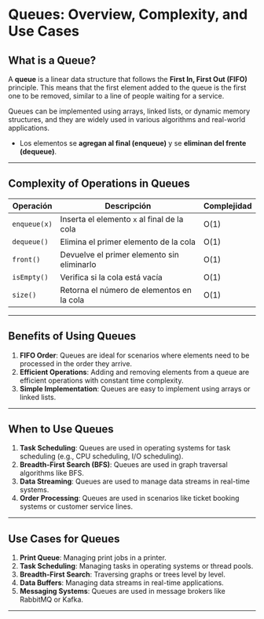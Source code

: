 # Queues: Overview, Complexity, and Use Cases

## **What is a Queue?**
A **queue** is a linear data structure that follows the **First In, First Out (FIFO)** principle. This means that the first element added to the queue is the first one to be removed, similar to a line of people waiting for a service.

Queues can be implemented using arrays, linked lists, or dynamic memory structures, and they are widely used in various algorithms and real-world applications.

- Los elementos se **agregan al final (enqueue)** y se **eliminan del frente (dequeue)**.


---

## **Complexity of Operations in Queues**


| Operación     | Descripción                                      | Complejidad |
|---------------|--------------------------------------------------|-------------|
| `enqueue(x)`  | Inserta el elemento `x` al final de la cola      | O(1)        |
| `dequeue()`   | Elimina el primer elemento de la cola            | O(1)        |
| `front()`     | Devuelve el primer elemento sin eliminarlo       | O(1)        |
| `isEmpty()`   | Verifica si la cola está vacía                   | O(1)        |
| `size()`      | Retorna el número de elementos en la cola        | O(1)        |

---

## **Benefits of Using Queues**
1. **FIFO Order**: Queues are ideal for scenarios where elements need to be processed in the order they arrive.
2. **Efficient Operations**: Adding and removing elements from a queue are efficient operations with constant time complexity.
3. **Simple Implementation**: Queues are easy to implement using arrays or linked lists.

---

## **When to Use Queues**
1. **Task Scheduling**: Queues are used in operating systems for task scheduling (e.g., CPU scheduling, I/O scheduling).
2. **Breadth-First Search (BFS)**: Queues are used in graph traversal algorithms like BFS.
3. **Data Streaming**: Queues are used to manage data streams in real-time systems.
4. **Order Processing**: Queues are used in scenarios like ticket booking systems or customer service lines.

---

## **Use Cases for Queues**
1. **Print Queue**: Managing print jobs in a printer.
2. **Task Scheduling**: Managing tasks in operating systems or thread pools.
3. **Breadth-First Search**: Traversing graphs or trees level by level.
4. **Data Buffers**: Managing data streams in real-time applications.
5. **Messaging Systems**: Queues are used in message brokers like RabbitMQ or Kafka.

---

